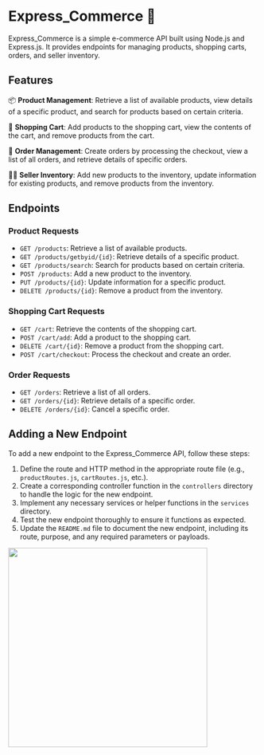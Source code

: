 # Express_Commerce 🛒

Express_Commerce is a simple e-commerce API built using Node.js and Express.js. It provides endpoints for managing products, shopping carts, orders, and seller inventory.

## Features

📦 **Product Management**: Retrieve a list of available products, view details of a specific product, and search for products based on certain criteria.

🛒 **Shopping Cart**: Add products to the shopping cart, view the contents of the cart, and remove products from the cart.

📝 **Order Management**: Create orders by processing the checkout, view a list of all orders, and retrieve details of specific orders.

👩‍💼 **Seller Inventory**: Add new products to the inventory, update information for existing products, and remove products from the inventory.

## Endpoints

### Product Requests

- `GET /products`: Retrieve a list of available products.
- `GET /products/getbyid/{id}`: Retrieve details of a specific product.
- `GET /products/search`: Search for products based on certain criteria.
- `POST /products`: Add a new product to the inventory.
- `PUT /products/{id}`: Update information for a specific product.
- `DELETE /products/{id}`: Remove a product from the inventory.

### Shopping Cart Requests

- `GET /cart`: Retrieve the contents of the shopping cart.
- `POST /cart/add`: Add a product to the shopping cart.
- `DELETE /cart/{id}`: Remove a product from the shopping cart.
- `POST /cart/checkout`: Process the checkout and create an order.

### Order Requests

- `GET /orders`: Retrieve a list of all orders.
- `GET /orders/{id}`: Retrieve details of a specific order.
- `DELETE /orders/{id}`: Cancel a specific order.

## Adding a New Endpoint

To add a new endpoint to the Express_Commerce API, follow these steps:

1. Define the route and HTTP method in the appropriate route file (e.g., `productRoutes.js`, `cartRoutes.js`, etc.).
2. Create a corresponding controller function in the `controllers` directory to handle the logic for the new endpoint.
3. Implement any necessary services or helper functions in the `services` directory.
4. Test the new endpoint thoroughly to ensure it functions as expected.
5. Update the `README.md` file to document the new endpoint, including its route, purpose, and any required parameters or payloads.

<img src="https://i.redd.it/0okcur07kjga1.jpg" width="400">
